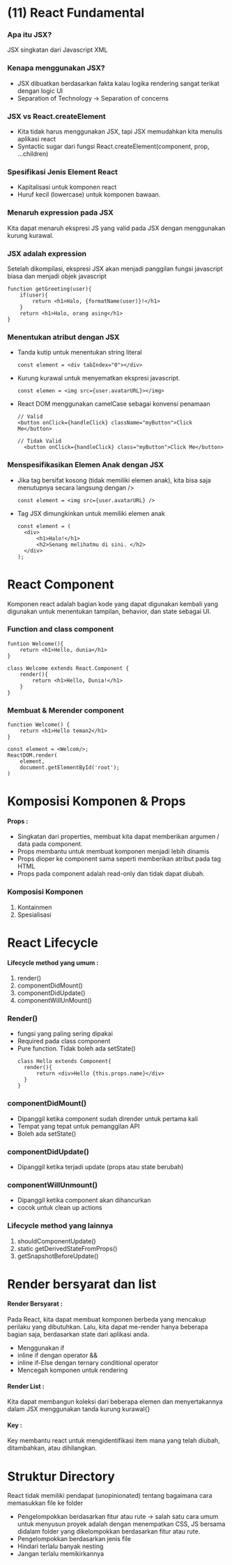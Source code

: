 <h1>(11) React Fundamental</h1>

### Apa itu JSX?
<p>JSX singkatan dari Javascript XML</p>

### Kenapa menggunakan JSX?
- JSX dibuatkan berdasarkan fakta kalau logika rendering sangat terikat dengan logic UI
- Separation of Technology -> Separation of concerns

### JSX vs React.createElement
- Kita tidak harus menggunakan JSX, tapi JSX memudahkan kita menulis aplikasi react
- Syntactic sugar dari fungsi React.createElement(component, prop, ...children) 

### Spesifikasi Jenis Element React
- Kapitalisasi untuk komponen react
- Huruf kecil (lowercase) untuk komponen bawaan. 

### Menaruh expression pada JSX
Kita dapat menaruh ekspresi JS yang valid pada JSX dengan menggunakan kurung kurawal. 

### JSX adalah expression
Setelah dikompilasi, ekspresi JSX akan menjadi panggilan fungsi javascript biasa dan menjadi objek javascript
```
function getGreeting(user){
    if(user){
        return <h1>Halo, {formatName(user)}!</h1>
    }
    return <h1>Halo, orang asing</h1>
}
```

### Menentukan atribut dengan JSX
- Tanda kutip untuk menentukan string literal
  ```
  const element = <div tabIndex="0"></div>
  ```
- Kurung kurawal untuk menyematkan ekspresi javascript.
  ```
  const elemen = <img src={user.avatarURL}></img>
  ```
- React DOM menggunakan camelCase sebagai konvensi penamaan
    ```
    // Valid
    <button onClick={handleClick} className="myButton">Click Me</button>

    // Tidak Valid
      <button onClick={handleClick} class="myButton">Click Me</button>
    ```
### Menspesifikasikan Elemen Anak dengan JSX
- Jika tag bersifat kosong (tidak memiliki elemen anak), kita bisa saja menutupnya secara langsung dengan />
  ```
  const element = <img src={user.avatarURL} />
  ```
- Tag JSX dimungkinkan untuk memiliki elemen anak
  ```
  const element = (
    <div>
        <h1>Halo!</h1>
        <h2>Senang melihatmu di sini. </h2>
    </div>
  );
  ```

# React Component
Komponen react adalah bagian kode yang dapat digunakan kembali yang digunakan untuk menentukan tampilan, behavior, dan state sebagai UI.

### Function and class component
```
funtion Welcome(){
    return <h1>Hello, dunia</h1>
}

class Welcome extends React.Component {
    render(){
        return <h1>Hello, Dunia!</h1>
    }
}
```

### Membuat & Merender component
```
function Welcome() {
    return <h1>Hello teman2</h1>
}

const element = <Welcom/>;
ReactDOM.render(
    element,
    document.getElementById('root');
)
```

# Komposisi Komponen & Props
<h4>Props :</h4>

- Singkatan dari properties, membuat kita dapat memberikan argumen / data pada component.
- Props membantu untuk membuat komponen menjadi lebih dinamis
- Props dioper ke component sama seperti memberikan atribut pada tag HTML
- Props pada component adalah read-only dan tidak dapat diubah. 

### Komposisi Komponen
1. Kontainmen
2. Spesialisasi

# React Lifecycle
<h4>Lifecycle method yang umum : </h4>

1. render()
2. componentDidMount()
3. componentDidUpdate()
4. componentWillUnMount()

### Render()
- fungsi yang paling sering dipakai
- Required pada class component
- Pure function. Tidak boleh ada setState()
  ```
  class Hello extends Component{
    render(){
        return <div>Hello {this.props.name}</div>
    }
  }
  ```

### componentDidMount()
- Dipanggil ketika component sudah dirender untuk pertama kali
- Tempat yang tepat untuk pemanggilan API
- Boleh ada setState()

### componentDidUpdate()
- Dipanggil ketika terjadi update (props atau state berubah)

### componentWillUnmount()
- Dipanggil ketika component akan dihancurkan
- cocok untuk clean up actions

### Lifecycle method yang lainnya
1. shouldComponentUpdate()
2. static getDerivedStateFromProps()
3. getSnapshotBeforeUpdate()

# Render bersyarat dan list
<h4>Render Bersyarat : </h4>
Pada React, kita dapat membuat komponen berbeda yang mencakup perilaku yang dibutuhkan. Lalu, kita dapat me-render hanya beberapa bagian saja, berdasarkan state dari aplikasi anda. 

- Menggunakan if
- inline if dengan operator &&
- inline if-Else dengan ternary conditional operator
- Mencegah komponen untuk rendering

<h4>Render List : </h4>
Kita dapat membangun koleksi dari beberapa elemen dan menyertakannya dalam JSX menggunakan tanda kurung kurawal{}

<h4>Key : </h4>
Key membantu react untuk mengidentifikasi item mana yang telah diubah, ditambahkan, atau dihilangkan. 

# Struktur Directory
React tidak memiliki pendapat (unopinionated) tentang bagaimana cara memasukkan file ke folder

- Pengelompokkan berdasarkan fitur atau rute ->
salah satu cara umum untuk menyusun proyek adalah dengan menempatkan CSS, JS bersama didalam folder yang dikelompokkan berdasarkan fitur atau rute. 
- Pengelompokkan berdasarkan jenis file
- Hindari terlalu banyak nesting
- Jangan terlalu memikirkannya